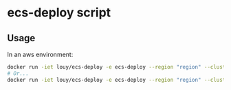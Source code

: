 # ecs-deploy script

## Usage

In an aws environment:

```sh
docker run -iet louy/ecs-deploy -e ecs-deploy --region "region" --cluster "cluster" --service "service" --image "image"
# Or...
docker run -iet louy/ecs-deploy -e ecs-deploy --region "region" --cluster "cluster" --service "service" --image "image" --container-definition-patch '{"cpu":64,"memory":128}' --timeout 120
```
